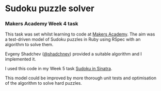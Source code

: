 Sudoku puzzle solver
====================

### Makers Academy Week 4 task

This task was set whilst learning to code at
[Makers Academy](http://www.makersacademy.com). The aim was a test-driven model
of Sudoku puzzles in Ruby using RSpec with an algorithm to solve them.

Evgeny Shadchev ([@shadchnev](http://twitter.com/shadchnev)) provided a
suitable algorithm and I implemented it.

I used this code in my Week 5 task
[Sudoku in Sinatra](https://github.com/jamesjoshuahill/sudoku-sinatra).

This model could be improved by more thorough unit tests and optimisation of
the algorithm to solve hard puzzles.
